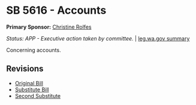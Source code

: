 # SB 5616 - Accounts
**Primary Sponsor:** [Christine Rolfes](/person/leg/christine.rolfes.md)

*Status: APP - Executive action taken by committee.* | [leg.wa.gov summary](https://app.leg.wa.gov/billsummary?BillNumber=5616&Year=2021)

Concerning accounts.

## Revisions
* [Original Bill](1/)
* [Substitute Bill](S/)
* [Second Substitute](S2/)